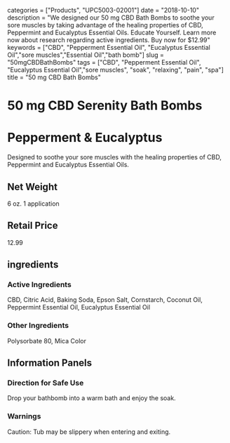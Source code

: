 categories = ["Products", "UPC5003-02001"]
date = "2018-10-10"
description = "We designed our 50 mg CBD Bath Bombs to soothe your sore muscles by taking advantage of the healing properties of CBD, Peppermint and Eucalyptus Essential Oils. Educate Yourself. Learn more now about research regarding active ingredients. Buy now for $12.99"
keywords = ["CBD", "Pepperment Essential Oil", "Eucalyptus Essential Oil","sore muscles","Essential Oil","bath bomb"]
slug = "50mgCBDBathBombs"
tags = ["CBD", "Pepperment Essential Oil", "Eucalyptus Essential Oil","sore muscles", "soak", "relaxing", "pain", "spa"]
title = "50 mg CBD Bath Bombs"
# 50 mg CBD Serenity Bath Bombs 
# Pepperment & Eucalyptus
Designed to soothe your sore muscles with the healing properties of CBD, Peppermint and Eucalyptus Essential Oils.
## Net Weight
6 oz. 
1 application
## Retail Price
12.99
## ingredients 
### Active Ingredients
CBD, Citric Acid, Baking Soda, Epson Salt, Cornstarch, Coconut Oil,  Peppermint Essential Oil, Eucalyptus Essential Oil
### Other Ingredients
Polysorbate 80, Mica Color
## Information Panels
### Direction for Safe Use
Drop your bathbomb into a warm bath and enjoy the soak.
### Warnings
 Caution: Tub may be slippery when entering and exiting.
